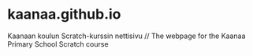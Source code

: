 # kaanaa.github.io
Kaanaan koulun Scratch-kurssin nettisivu // The webpage for the Kaanaa Primary School Scratch course 

